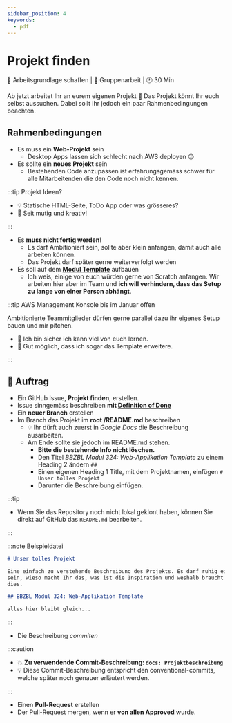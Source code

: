 ```yaml
---
sidebar_position: 4
keywords:
  - pdf
---
```


# Projekt finden

:dart: Arbeitsgrundlage schaffen | :dna: Gruppenarbeit | :clock1: 30 Min

Ab jetzt arbeitet Ihr an eurem eigenen Projekt 🥳 Das Projekt könnt Ihr euch
selbst aussuchen. Dabei sollt ihr jedoch ein paar Rahmenbedingungen beachten.

## Rahmenbedingungen

- Es muss ein **Web-Projekt** sein
  - Desktop Apps lassen sich schlecht nach AWS deployen :wink:
- Es sollte ein **neues Projekt** sein
  - Bestehenden Code anzupassen ist erfahrungsgemäss schwer für alle
    Mitarbeitenden die den Code noch nicht kennen.

:::tip Projekt Ideen?

- :bulb: Statische HTML-Seite, ToDo App oder was grösseres?
- :muscle: Seit mutig und kreativ!

:::

- Es **muss nicht fertig werden**!
  - Es darf Ambitioniert sein, sollte aber klein anfangen, damit auch alle
    arbeiten können.
  - Das Projekt darf später gerne weiterverfolgt werden
- Es soll auf dem
  **[Modul Template](https://github.com/codingluke/bbzbl-modul-324-template)**
  aufbauen
  - Ich weis, einige von euch würden gerne von Scratch anfangen. Wir arbeiten
    hier aber im Team und **ich will verhindern, dass das Setup zu lange von
    einer Person abhängt**.

:::tip AWS Management Konsole bis im Januar offen

Ambitionierte Teammitglieder dürfen gerne parallel dazu ihr eigenes Setup bauen
und mir pitchen.

- 🙇 Ich bin sicher ich kann viel von euch lernen.
- 🦸 Gut möglich, dass ich sogar das Template erweitere.

:::

## 📝 Auftrag

- Ein GitHub Issue, **Projekt finden**, erstellen.
- Issue sinngemäss beschreiben **mit
  [Definition of Done](/docs/lektionen/woche02/aufgabe-erste-issues.md#issue-beschreibung-und-die-definition-of-done)**
- Ein **neuer Branch** erstellen
- Im Branch das Projekt im **root /README.md** beschreiben
  - :bulb: Ihr dürft auch zuerst in _Google Docs_ die Beschreibung ausarbeiten.
  - Am Ende sollte sie jedoch im README.md stehen.
    - **Bitte die bestehende Info nicht löschen.**
    - Den Titel _BBZBL Modul 324: Web-Applikation Template_ zu einem Heading 2
      ändern `##`
    - Einen eigenen Heading 1 Title, mit dem Projektnamen, einfügen
      `# Unser tolles Projekt`
    - Darunter die Beschreibung einfügen.

:::tip

- Wenn Sie das Repository noch nicht lokal geklont haben, können Sie direkt auf
  GitHub das `README.md` bearbeiten.

:::

:::note Beispieldatei

```markdown title="/README.md"
# Unser tolles Projekt

Eine einfach zu verstehende Beschreibung des Projekts. Es darf ruhig ein Pitch
sein, wieso macht Ihr das, was ist die Inspiration und weshalb braucht die Welt
dies.

## BBZBL Modul 324: Web-Applikation Template

alles hier bleibt gleich...
```

:::

- Die Beschreibung _commiten_

:::caution

- :boom: **Zu verwendende Commit-Beschreibung: `docs: Projektbeschreibung`**
- :bulb: Diese Commit-Beschreibung entspricht den conventional-commits, welche
  später noch genauer erläutert werden.

:::

- Einen **Pull-Request** erstellen
- Der Pull-Request mergen, wenn er **von allen Approved** wurde.
